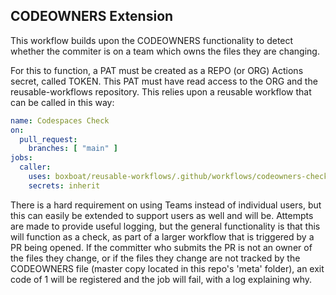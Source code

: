 ## CODEOWNERS Extension

This workflow builds upon the CODEOWNERS functionality to detect whether the commiter is on a team which owns the files they are changing.

For this to function, a PAT must be created as a REPO (or ORG) Actions secret, called TOKEN. This PAT must have read access to the ORG and the reusable-workflows repository. This relies upon a reusable workflow that can be called in this way: 

```yaml
name: Codespaces Check
on:
  pull_request:
    branches: [ "main" ]
jobs:
  caller:
    uses: boxboat/reusable-workflows/.github/workflows/codeowners-check.yml@main
    secrets: inherit
```

There is a hard requirement on using Teams instead of individual users, but this can easily be extended to support users as well and will be. Attempts are made to provide useful logging, but the general functionality is that this will function as a check, as part of a larger workflow that is triggered by a PR being opened. If the committer who submits the PR is not an owner of the files they change, or if the files they change are not tracked by the CODEOWNERS file (master copy located in this repo's 'meta' folder), an exit code of 1 will be registered and the job will fail, with a log explaining why. 

